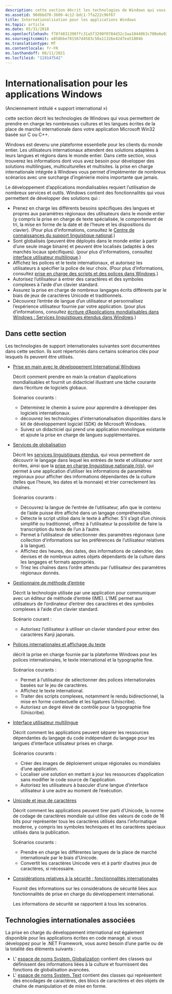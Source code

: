 ```yaml
---
description: cette section décrit les technologies de Windows qui vous permettent de prendre en charge les nombreuses cultures et les langues écrites de la place de marché internationale dans votre application Microsoft Win32 basée sur C ou C++.
ms.assetid: 90dbbd70-3609-4c12-bdc1-7fa222c96f67
title: Internationalisation pour les applications Windows
ms.topic: article
ms.date: 05/31/2018
ms.openlocfilehash: f78f4831390ffc31a5f3290f0784d32c3aa1044863c708e6e0329225519c2cae
ms.sourcegitcommit: e858bbe701567d4583c50a11326e42d7ea51804b
ms.translationtype: MT
ms.contentlocale: fr-FR
ms.lasthandoff: 08/11/2021
ms.locfileid: "119147542"
---
```

# <a name="internationalization-for-windows-applications"></a>Internationalisation pour les applications Windows

(Anciennement intitulé « support international »)

cette section décrit les technologies de Windows qui vous permettent de prendre en charge les nombreuses cultures et les langues écrites de la place de marché internationale dans votre application Microsoft Win32 basée sur C ou C++.

Windows est devenu une plateforme essentielle pour les clients du monde entier. Les utilisateurs internationaux attendent des solutions adaptées à leurs langues et régions dans le monde entier. Dans cette section, vous trouverez les informations dont vous avez besoin pour développer des solutions multilingues, multiculturelles et multisites. la prise en charge internationale intégrée à Windows vous permet d’implémenter de nombreux scénarios avec une surcharge d’ingénierie moins importante que jamais.

Le développement d’applications mondialisables requiert l’utilisation de nombreux services et outils. Windows contient des fonctionnalités qui vous permettent de développer des solutions qui :

- Prenez en charge les différents besoins spécifiques des langues et propres aux paramètres régionaux des utilisateurs dans le monde entier (y compris la prise en charge de texte spécialisée, le comportement de tri, la mise en forme de la date et de l’heure et les dispositions du clavier). (Pour plus d’informations, consultez le [Centre de connaissances du support linguistique national](./national-language-support-reference.md).)
- Sont globalisés (peuvent être déployés dans le monde entier à partir d’une seule image binaire) et peuvent être localisés (adaptés à des marchés locaux spécifiques). (pour plus d’informations, consultez [interface utilisateur multilingue](./multilingual-user-interface.md).)
- Affichez les polices et le texte internationaux, et autorisez les utilisateurs à spécifier la police de leur choix. (Pour plus d’informations, consultez [prise en charge des scripts et des polices dans Windows](/globalization/input/font-support).)
- Autorisez l’utilisateur à entrer des caractères et des symboles complexes à l’aide d’un clavier standard.
- Assurez la prise en charge de nombreux langages écrits différents par le biais de jeux de caractères Unicode et traditionnels.
- Découvrez l’entrée de langue d’un utilisateur et personnalisez l’expérience utilisateur fournie par votre application. (pour plus d’informations, consultez [écriture d’Applications mondialisables dans Windows : Services linguistiques étendus dans Windows](./using-extended-linguistic-services.md).)

## <a name="in-this-section"></a>Dans cette section

Les technologies de support internationales suivantes sont documentées dans cette section. Ils sont répertoriés dans certains scénarios clés pour lesquels ils peuvent être utilisés.

- [Prise en main avec le développement International Windows](getting-started-with-international-development.md)

    Décrit comment prendre en main la création d’applications mondialisables et fournit un didacticiel illustrant une tâche courante dans l’écriture de logiciels globaux.

    Scénarios courants :

    - Déterminez le chemin à suivre pour apprendre à développer des logiciels internationaux.
    - découvrez les technologies d’internationalisation disponibles dans le kit de développement logiciel (SDK) de Microsoft Windows.
    - Suivez un didacticiel qui prend une application monolingue existante et ajoute la prise en charge de langues supplémentaires.

- [Services de globalisation](globalization-services.md)

    Décrit les [services linguistiques étendus](extended-linguistic-services.md), qui vous permettent de découvrir le langage dans lequel les entrées de texte et utilisateur sont écrites, ainsi que la [prise en charge linguistique nationale (nls)](national-language-support.md), qui permet à une application d’utiliser les informations de paramètres régionaux pour afficher des informations dépendantes de la culture (telles que l’heure, les dates et la monnaie) et trier correctement les chaînes.

    Scénarios courants :

    - Découvrez la langue de l’entrée de l’utilisateur, afin que le contenu de l’aide puisse être affiché dans un langage compréhensible.
    - Détecte le script utilisé dans le texte à afficher. S’il s’agit d’un chinois simplifié ou traditionnel, offrez à l’utilisateur la possibilité de faire la transcription du texte de l’un à l’autre.
    - Permet à l’utilisateur de sélectionner des paramètres régionaux (une collection d’informations sur les préférences de l’utilisateur relatives à la langue).
    - Affichez des heures, des dates, des informations de calendrier, des devises et de nombreux autres objets dépendants de la culture dans les langages et formats appropriés.
    - Triez les chaînes dans l’ordre attendu par l’utilisateur des paramètres régionaux donnés.

- [Gestionnaire de méthode d’entrée](input-method-manager.md)

    Décrit la technologie utilisée par une application pour communiquer avec un éditeur de méthode d’entrée (IME). L’IME permet aux utilisateurs de l’ordinateur d’entrer des caractères et des symboles complexes à l’aide d’un clavier standard.

    Scénario courant :

    - Autorisez l’utilisateur à utiliser un clavier standard pour entrer des caractères Kanji japonais.

- [Polices internationales et affichage du texte](international-fonts-and-text-display.md)

    décrit la prise en charge fournie par la plateforme Windows pour les polices internationales, le texte international et la typographie fine.

    Scénarios courants :

    - Permet à l’utilisateur de sélectionner des polices internationales basées sur le jeu de caractères.
    - Affichez le texte international.
    - Traiter des scripts complexes, notamment le rendu bidirectionnel, la mise en forme contextuelle et les ligatures (Uniscribe).
    - Autorisez un degré élevé de contrôle pour la typographie fine (Uniscribe).

- [Interface utilisateur multilingue](multilingual-user-interface.md)

    Décrit comment les applications peuvent séparer les ressources dépendantes du langage du code indépendant du langage pour les langues d’interface utilisateur prises en charge.

    Scénarios courants :

    - Créer des images de déploiement unique régionales ou mondiales d’une application.
    - Localiser une solution en mettant à jour les ressources d’application sans modifier le code source de l’application.
    - Autorisez les utilisateurs à basculer d’une langue d’interface utilisateur à une autre au moment de l’exécution.

- [Unicode et jeux de caractères](unicode-and-character-sets.md)

    Décrit comment les applications peuvent tirer parti d’Unicode, la norme de codage de caractères mondiale qui utilise des valeurs de code de 16 bits pour représenter tous les caractères utilisés dans l’informatique moderne, y compris les symboles techniques et les caractères spéciaux utilisés dans la publication.

    Scénarios courants :

    - Prendre en charge les différentes langues de la place de marché internationale par le biais d’Unicode.
    - Convertit les caractères Unicode vers et à partir d’autres jeux de caractères, si nécessaire.

- [Considérations relatives à la sécurité : fonctionnalités internationales](security-considerations--international-features.md)

    Fournit des informations sur les considérations de sécurité liées aux fonctionnalités de prise en charge du développement international.

    Les informations de sécurité se rapportent à tous les scénarios.

## <a name="related-international-technologies"></a>Technologies internationales associées

La prise en charge du développement international est également disponible pour les applications écrites en code managé. si vous développez pour le .NET Framework, vous aurez besoin d’une partie ou de la totalité des éléments suivants :

- L' [espace de noms System. Globalization](/dotnet/api/system.globalization) contient des classes qui définissent des informations liées à la culture et fournissent des fonctions de globalisation avancées.
- L' [espace de noms System. Text](/dotnet/api/system.text) contient des classes qui représentent des encodages de caractères, des blocs de caractères et des objets de chaîne de manipulation et de mise en forme.
